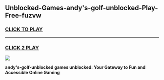 
## Unblocked-Games-andy's-golf-unblocked-Play-Free-fuzvw
<h3>
<a href="https://premium76.site?title=andy's-golf-unblocked&ref=18A1">CLICK TO PLAY</a></h3>
<hr>

<h3>
<a href="https://premium76.site?title=andy's-golf-unblocked&ref=18A1">CLICK 2 PLAY</a>
  
</h3>

<a href="https://premium76.site?title=andy's-golf-unblocked&ref=18A1"><img src="https://clearcache.store/games.png"></a>


**andy's-golf-unblocked games unblocked: Your Gateway to Fun and Accessible Online Gaming**
